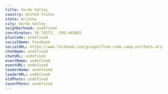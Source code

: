 ```yaml
---
title: Verde Valley
country: United States
state: Arizona
city: Verde Valley
neighborhood: undefined
coordinates: 39.78373, -100.445882
plusCode: undefined
socialName: Facebook
socialURL: https://www.facebook.com/groups/free.code.camp.northern.arizona
chatName: undefined
chatURL: undefined
eventName: undefined
eventURL: undefined
leaderName: undefined
leaderURL: undefined
oldPhoto: undefined
coverPhoto: undefined
---
```

